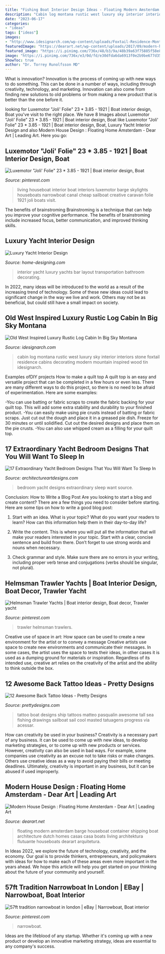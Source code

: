 ```yaml
---
title: "Fishing Boat Interior Design Ideas - Floating Modern Amsterdam Barge Houseboat Container Shipping Boat Architecture Dutch Homes Casas Casa Boats Living Architektura Flutuante Houseboats Dearart Arquitetura"
description: "Cabin log montana rustic west luxury sky interior interiors stone foxtail residence cabins decorating modern mountain inspired wood tin idesignarch"
date: "2023-06-17"
categories:
- "ideas"
tags: ["ideas"]
images:
- "http://www.idesignarch.com/wp-content/uploads/Foxtail-Residence-Montana_10.jpg"
featuredImage: "https://dearart.net/wp-content/uploads/2017/09/modern-house-design-floating-home-amsterdam.jpg"
featured_image: "https://i.pinimg.com/736x/48/b3/9a/48b39a63f75885f58e80ce64663eb8d5--boat-interior-interior-ideas.jpg"
image: "https://i.pinimg.com/736x/e3/0d/fd/e30dfda6da6913f0e2b9be677d35b0ef--houseboats-living-houseboats-interiors.jpg"
ShowToc: true
author: "Dr. Torrey Runolfsson MD"
---
```



What is innovation?
Innovation is the process of coming up with new ways to do something. This can be done in a number of ways, including through creativity, technology, and marketing. Innovation can also come from finding new solutions to old problems or from making a new product that is better than the one before it.

	

		
looking for Luxemotor &quot;Joli&#039; Folie&quot; 23 * 3.85 - 1921 | Boat interior design, Boat you've visit to the right place. We have 8 Images about Luxemotor &quot;Joli&#039; Folie&quot; 23 * 3.85 - 1921 | Boat interior design, Boat like Luxemotor &quot;Joli&#039; Folie&quot; 23 * 3.85 - 1921 | Boat interior design, Boat, Luxury Yacht Interior Design and also Modern House Design : Floating Home Amsterdam - Dear Art | Leading Art. Here you go:
		
    
## Luxemotor &quot;Joli&#039; Folie&quot; 23 * 3.85 - 1921 | Boat Interior Design, Boat

<img loading=lazy src="https://i.pinimg.com/736x/e3/0d/fd/e30dfda6da6913f0e2b9be677d35b0ef--houseboats-living-houseboats-interiors.jpg" onerror="this.onerror=null;this.src='https://tse2.mm.bing.net/th?id=OIP.iP_KFMqXTqOxp-0VlLg-cAHaLL&amp;pid=15.1';" alt="Luxemotor &quot;Joli&#039; Folie&quot; 23 * 3.85 - 1921 | Boat interior design, Boat">

_Source: pinterest.com_

>living houseboat interior boat interiors luxemotor barge skylights houseboats narrowboat canal cheap sailboat creative caravan folie 1921 joli boats visit. 

	

The benefits of brainstroming
Brainstroming is a technique that can help you improve your cognitive performance. The benefits of brainstroming include increased focus, better communication, and improved thinking skills.

    
## Luxury Yacht Interior Design

<img loading=lazy src="http://cdn.home-designing.com/wp-content/uploads/2014/05/31-Yacht-bar.jpg" onerror="this.onerror=null;this.src='https://tse4.mm.bing.net/th?id=OIP.DSzgBLfMewLtosW9E8BkiQHaFI&amp;pid=15.1';" alt="Luxury Yacht Interior Design">

_Source: home-designing.com_

>interior yacht luxury yachts bar layout transportation bathroom decorating. 

	

In 2022, many ideas will be introduced to the world as a result of the increasing trend of technology. Some of these new ideas could lead to significant change in the way we live and work. Others may not be as beneficial, but could still have a small impact on society.

    
## Old West Inspired Luxury Rustic Log Cabin In Big Sky Montana

<img loading=lazy src="http://www.idesignarch.com/wp-content/uploads/Foxtail-Residence-Montana_10.jpg" onerror="this.onerror=null;this.src='https://tse1.mm.bing.net/th?id=OIP.9sq12oi-9BOD11Kq1oPlYAHaLH&amp;pid=15.1';" alt="Old West Inspired Luxury Rustic Log Cabin In Big Sky Montana">

_Source: idesignarch.com_

>cabin log montana rustic west luxury sky interior interiors stone foxtail residence cabins decorating modern mountain inspired wood tin idesignarch. 

	

Examples ofDIY projects
How to make a quilt top
A quilt top is an easy and versatile project that can be completed in a few hours or even less. There are many different ways to do this project, so there is no need to be afraid of experimentation. Here are some examples: 

-You can use batting or fabric scraps to create the fabric backing for your quilt top. This will add some extra stability and durability to your finished product. 
-You can easily make using pie crusts instead of batting or fabric scraps. Just cut out the dough and place it in a greased pie dish. Freeze for 30 minutes or until solidified. Cut out the desired designs and place them on the pie crusts. 
-You can also use whipped cream as a filling for your quilt top.

    
## 17 Extraordinary Yacht Bedroom Designs That You Will Want To Sleep In

<img loading=lazy src="http://www.architectureartdesigns.com/wp-content/uploads/2015/07/232-630x430.jpg" onerror="this.onerror=null;this.src='https://tse1.mm.bing.net/th?id=OIP.ooTFgrxewQAtajNNqJrhygHaFD&amp;pid=15.1';" alt="17 Extraordinary Yacht Bedroom Designs That You Will Want To Sleep In">

_Source: architectureartdesigns.com_

>bedroom yacht designs extraordinary sleep want source. 

	

Conclusion: How to Write a Blog Post
Are you looking to start a blog and create content? There are a few things you need to consider before starting. Here are some tips on how to write a good blog post:
1. Start with an idea. What is your topic? What do you want your readers to learn? How can this information help them in their day-to-day life?

2. Write the content. This is where you will put all the information that will make your readers interested in your topic. Start with a clear, concise sentence and build from there. Don’t forget to use strong words and nouns when necessary.

3. Check grammar and style. Make sure there are no errors in your writing, including proper verb tense and conjugations (verbs should be singular, not plural).

    
## Helmsman Trawler Yachts | Boat Interior Design, Boat Decor, Trawler Yacht

<img loading=lazy src="https://i.pinimg.com/736x/a9/b9/5f/a9b95f06fa08ebe53cd31f1e6bf764cf--yacht-cabin.jpg" onerror="this.onerror=null;this.src='https://tse4.mm.bing.net/th?id=OIP._sxQ8khXytEtgoiYwXnnxgHaE7&amp;pid=15.1';" alt="Helmsman Trawler Yachts | Boat interior design, Boat decor, Trawler yacht">

_Source: pinterest.com_

>trawler helmsman trawlers. 

	

Creative use of space in art: How space can be used to create a new environment for the artist or to convey a message
Creative artists use space to create new environments and communicate their messages. In some cases, the artist uses the space to tests their ideas, in other cases it is used as a dumping ground for materials or inspiration. Regardless of its intended use, creative art relies on the creativity of the artist and the ability to think outside the box.

    
## 12 Awesome Back Tattoo Ideas - Pretty Designs

<img loading=lazy src="http://www.prettydesigns.com/wp-content/uploads/2014/12/Boat-Back-Tattoo.jpg" onerror="this.onerror=null;this.src='https://tse2.mm.bing.net/th?id=OIP.hBV2ubZnDJgIPd2QMQ3eXgHaMO&amp;pid=15.1';" alt="12 Awesome Back Tattoo Ideas - Pretty Designs">

_Source: prettydesigns.com_

>tattoo boat designs ship tattoos matteo pasqualin awesome tall sea fishing drawings sailboat sail cool masted tatuagens progress via acessar. 

	

How can creativity be used in your business?
Creativity is a necessary part of any business. It can be used to come up with new ideas, to develop marketing strategies, or to come up with new products or services. However, creativity can also be used in bad ways. For example, some companies use creativity as an excuse not to take risks or make changes. Others use creative ideas as a way to avoid paying their bills or meeting deadlines. Ultimately, creativity is important in any business, but it can be abused if used improperly.

    
## Modern House Design : Floating Home Amsterdam - Dear Art | Leading Art

<img loading=lazy src="https://dearart.net/wp-content/uploads/2017/09/modern-house-design-floating-home-amsterdam.jpg" onerror="this.onerror=null;this.src='https://tse1.mm.bing.net/th?id=OIP.ZStdlhDC4aVC_k-tYaNPWgHaFj&amp;pid=15.1';" alt="Modern House Design : Floating Home Amsterdam - Dear Art | Leading Art">

_Source: dearart.net_

>floating modern amsterdam barge houseboat container shipping boat architecture dutch homes casas casa boats living architektura flutuante houseboats dearart arquitetura. 

	

In Ideas 2022, we explore the future of technology, creativity, and the economy. Our goal is to provide thinkers, entrepreneurs, and policymakers with ideas for how to make each of these areas even more important in the years ahead. We hope this article will help you get started on your thinking about the future of your community and yourself.

    
## 57ft Tradition Narrowboat In London | EBay | Narrowboat, Boat Interior

<img loading=lazy src="https://i.pinimg.com/736x/48/b3/9a/48b39a63f75885f58e80ce64663eb8d5--boat-interior-interior-ideas.jpg" onerror="this.onerror=null;this.src='https://tse4.mm.bing.net/th?id=OIP.DLTy7x3b8dMZXzIpuE-4wQHaIo&amp;pid=15.1';" alt="57ft tradition narrowboat in london | eBay | Narrowboat, Boat interior">

_Source: pinterest.com_

>narrowboat. 

	

Ideas are the lifeblood of any startup. Whether it's coming up with a new product or develop an innovative marketing strategy, ideas are essential to any company's success.

